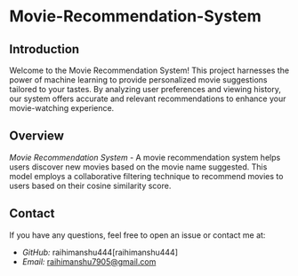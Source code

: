 # Movie-Recommendation-System

## Introduction

Welcome to the Movie Recommendation System! This project harnesses the power of machine learning to provide personalized movie suggestions tailored to your tastes. By analyzing user preferences and viewing history, our system offers accurate and relevant recommendations to enhance your movie-watching experience.


## Overview
 *Movie Recommendation System* - A movie recommendation system helps users discover new movies based on the movie name suggested. This model employs a collaborative filtering technique to recommend movies to users based on their cosine similarity score.

## Contact

If you have any questions, feel free to open an issue or contact me at:

- *GitHub:* raihimanshu444[raihimanshu444]
- *Email:* raihimanshu7905@gmail.com
